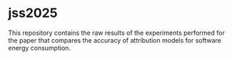 # jss2025
This repository contains the raw results of the experiments performed for the paper that compares the accuracy of attribution models for software energy consumption.
